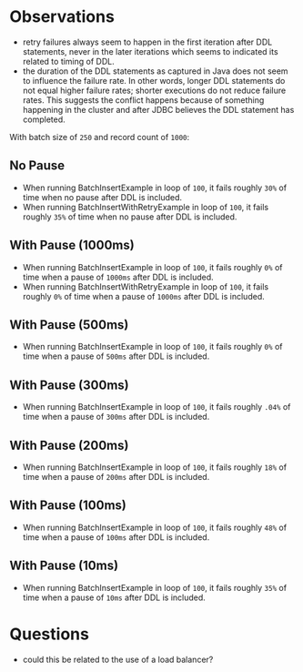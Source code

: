 # Observations

* retry failures always seem to happen in the first iteration after DDL statements, never in the later iterations which seems to indicated its related to timing of DDL.
* the duration of the DDL statements as captured in Java does not seem to influence the failure rate. In other words, longer DDL statements do not equal higher failure rates; shorter executions do not reduce failure rates.  This suggests the conflict happens because of something happening in the cluster and after JDBC believes the DDL statement has completed.

With batch size of `250` and record count of `1000`:

## No Pause
* When running BatchInsertExample in loop of `100`, it fails roughly `30%` of time when no pause after DDL is included.
* When running BatchInsertWithRetryExample in loop of `100`, it fails roughly `35%` of time when no pause after DDL is included.

## With Pause (1000ms)
* When running BatchInsertExample in loop of `100`, it fails roughly `0%` of time when a pause of `1000ms` after DDL is included.
* When running BatchInsertWithRetryExample in loop of `100`, it fails roughly `0%` of time when a pause of `1000ms` after DDL is included.

## With Pause (500ms)
* When running BatchInsertExample in loop of `100`, it fails roughly `0%` of time when a pause of `500ms` after DDL is included.

## With Pause (300ms)
* When running BatchInsertExample in loop of `100`, it fails roughly `.04%` of time when a pause of `300ms` after DDL is included.

## With Pause (200ms)
* When running BatchInsertExample in loop of `100`, it fails roughly `18%` of time when a pause of `200ms` after DDL is included.

## With Pause (100ms)
* When running BatchInsertExample in loop of `100`, it fails roughly `48%` of time when a pause of `100ms` after DDL is included.

## With Pause (10ms)
* When running BatchInsertExample in loop of `100`, it fails roughly `35%` of time when a pause of `10ms` after DDL is included.


# Questions
* could this be related to the use of a load balancer?